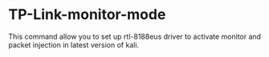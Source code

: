 # TP-Link-monitor-mode
This command allow you to set up
rtl-8188eus driver to activate monitor and packet injection in latest version of kali.
